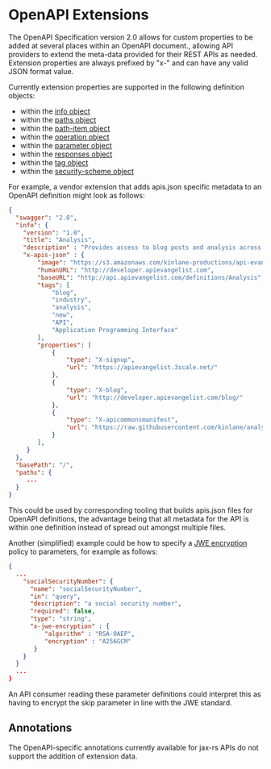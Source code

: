 # OpenAPI Extensions

The OpenAPI Specification version 2.0 allows for custom properties to be added at several places within an OpenAPI document., allowing
API providers to extend the meta-data provided for their REST APIs as needed. Extension properties are always 
prefixed by "x-" and can have any valid JSON format value. 

Currently extension properties are supported in the following definition objects:
  
* within the [info object](/versions/2.0.md#info-object)
* within the [paths object](/versions/2.0.md#paths-object)
* within the [path-item object](/versions/2.0.md#path-item-object)
* within the [operation object](/versions/2.0.md#operationObject) 
* within the [parameter object](/versions/2.0.md#parameterObject)
* within the [responses object](/versions/2.0.md#responses-object)
* within the [tag object](/versions/2.0.md#tag-object)
* within the [security-scheme object](/versions/2.0.md#security-scheme-object)

For example, a vendor extension that adds apis.json specific metadata to an OpenAPI definition might look as follows:
 
```json
{
  "swagger": "2.0",
  "info": {
    "version": "1.0",
    "title": "Analysis",
    "description" : "Provides access to blog posts and analysis across the API Evangelist network.",
    "x-apis-json" : {
        "image": "https://s3.amazonaws.com/kinlane-productions/api-evangelist/t-shirts/KL_InApiWeTrust-1000.png",
        "humanURL": "http://developer.apievangelist.com",
        "baseURL": "http://api.apievangelist.com/definitions/Analysis",
        "tags": [
            "blog",
            "industry",
            "analysis",
            "new",
            "API",
            "Application Programming Interface"
        ],
        "properties": [
            {
                "type": "X-signup",
                "url": "https://apievangelist.3scale.net/"
            },
            {
                "type": "X-blog",
                "url": "http://developer.apievangelist.com/blog/"
            },
            {
                "type": "X-apicommonsmanifest",
                "url": "https://raw.githubusercontent.com/kinlane/analysis-api/master/api-commons-manifest.json"
            }
        ],
     }
  },
  "basePath": "/",
  "paths": {
     ...
  }
}
```

This could be used by corresponding tooling that builds apis.json files for OpenAPI definitions, the advantage being that all metadata
for the API is within one definition instead of spread out amongst multiple files.

Another (simplified) example could be how to specify a [JWE encryption](http://hdknr.github.io/docs/identity/jwe.html) policy to parameters,
 for example as follows:

```json
{
  ...
    "socialSecurityNumber": {
      "name": "socialSecurityNumber",
      "in": "query",
      "description": "a social security number",
      "required": false,
      "type": "string",
      "x-jwe-encryption" : {
          "algorithm" : "RSA-OAEP",
          "encryption" : "A256GCM"
       }
    }
  }
  ...
}

```
An API consumer reading these parameter definitions could interpret this as having to encrypt the skip parameter in line
 with the JWE standard.

## Annotations

The OpenAPI-specific annotations currently available for jax-rs APIs do not support the addition of extension data.
